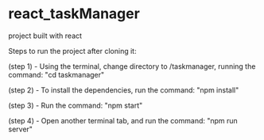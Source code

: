 # react_taskManager
project built with react

Steps to run the project after cloning it:

(step 1) - Using the terminal, change directory to /taskmanager, running the command: "cd taskmanager"

(step 2) - To install the dependencies, run the command: "npm install" 

(step 3) - Run the command: "npm start"

(step 4) - Open another terminal tab, and run the command: "npm run server"